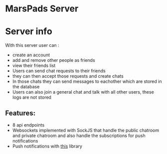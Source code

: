 # MarsPads Server


# Server info

With this server user can :
- create an account 
- add and remove other people as friends
- view their friends list 
- Users can send chat requests to their friends
- they can then accept those requests and create chats 
- In those chats they can send messages to eachother which are stored in the database
- Users can also join a general chat and talk with all other users, these logs are not stored

## Features:

- 8 api endpoints
- Websockets implemented with SockJS that handle the public chatroom and private chatroom and also handle the subscriptions for push notifications
- Push notifications with [this](https://github.com/web-push-libs/webpush-java) library
